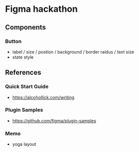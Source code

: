 # Figma hackathon


## Components

### Button
- label / size / postion / background / border raidus / text size
- state style

## References

### Quick Start Guide
- https://alcohollick.com/writing 

### Plugin Samples
- https://github.com/figma/plugin-samples

### Memo
- yoga layout



